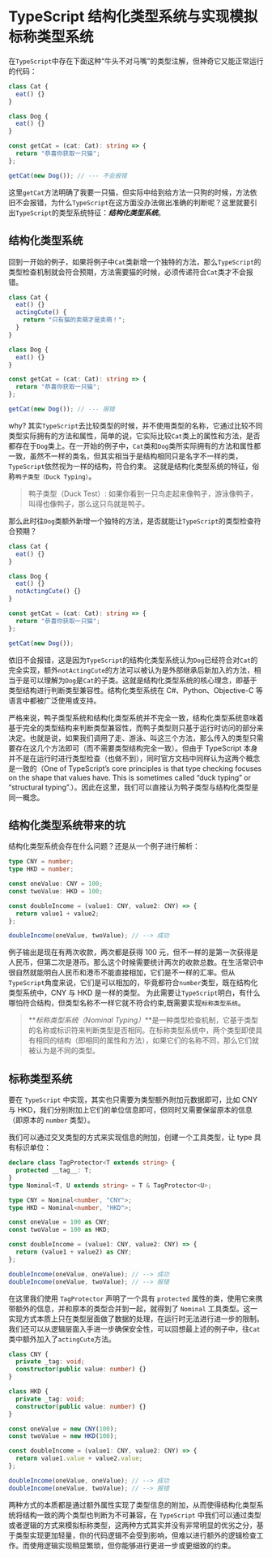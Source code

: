 # TypeScript 结构化类型系统与实现模拟标称类型系统

在`TypeScript`中存在下面这种“牛头不对马嘴”的类型注解，但神奇它又能正常运行的代码：

```ts
class Cat {
  eat() {}
}

class Dog {
  eat() {}
}

const getCat = (cat: Cat): string => {
  return "恭喜你获取一只猫";
};

getCat(new Dog()); // --- 不会报错
```

这里`getCat`方法明确了我要一只猫，但实际中给到给方法一只狗的时候，方法依旧不会报错，为什么`TypeScript`在这方面没办法做出准确的判断呢？这里就要引出`TypeScript`的类型系统特征：**_结构化类型系统_**。

## 结构化类型系统

回到一开始的例子，如果将例子中`Cat`类新增一个独特的方法，那么`TypeScript`的类型检查机制就会符合预期，方法需要猫的时候，必须传递符合`Cat`类才不会报错。

```ts
class Cat {
  eat() {}
  actingCute() {
    return "只有猫的卖萌才是卖萌！";
  }
}

class Dog {
  eat() {}
}

const getCat = (cat: Cat): string => {
  return "恭喜你获取一只猫";
};

getCat(new Dog()); // --- 报错
```

why? 其实`TypeScript`去比较类型的时候，并不使用类型的名称，它通过比较不同类型实际拥有的方法和属性，简单的说，它实际比较`Cat`类上的属性和方法，是否都存在于`Dog`类上。在一开始的例子中，`Cat`类和`Dog`类所实际拥有的方法和属性都一致，虽然不一样的类名，但其实相当于是结构相同只是名字不一样的类，`TypeScript`依然视为一样的结构，符合约束。 这就是结构化类型系统的特征，俗称`鸭子类型（Duck Typing）`。

> 鸭子类型（Duck Test）: 如果你看到一只鸟走起来像鸭子，游泳像鸭子，叫得也像鸭子，那么这只鸟就是鸭子。

那么此时往`Dog`类额外新增一个独特的方法，是否就能让`TypeScript`的类型检查符合预期？

```ts
class Cat {
  eat() {}
}

class Dog {
  eat() {}
  notActingCute() {}
}

const getCat = (cat: Cat): string => {
  return "恭喜你获取一只猫";
};

getCat(new Dog());
```

依旧不会报错，这是因为`TypeScript`的结构化类型系统认为`Dog`已经符合对`Cat`的完全实现，额外`notActingCute`的方法可以被认为是外部继承后新加入的方法，相当于是可以理解为`Dog`是`Cat`的子类。这就是结构化类型系统的核心理念，即基于类型结构进行判断类型兼容性。结构化类型系统在 C#、Python、Objective-C 等语言中都被广泛使用或支持。

严格来说，鸭子类型系统和结构化类型系统并不完全一致，结构化类型系统意味着基于完全的类型结构来判断类型兼容性，而鸭子类型则只基于运行时访问的部分来决定。也就是说，如果我们调用了走、游泳、叫这三个方法，那么传入的类型只需要存在这几个方法即可（而不需要类型结构完全一致）。但由于 TypeScript 本身并不是在运行时进行类型检查（也做不到），同时官方文档中同样认为这两个概念是一致的（One of TypeScript’s core principles is that type checking focuses on the shape that values have. This is sometimes called “duck typing” or “structural typing”.）。因此在这里，我们可以直接认为鸭子类型与结构化类型是同一概念。

## 结构化类型系统带来的坑

结构化类型系统会存在什么问题？还是从一个例子进行解析：

```ts
type CNY = number;
type HKD = number;

const oneValue: CNY = 100;
const twoValue: HKD = 100;

const doubleIncome = (value1: CNY, value2: CNY) => {
  return value1 + value2;
};

doubleIncome(oneValue, twoValue); // --> 成功
```

例子输出是现在有两次收款，两次都是获得 100 元，但不一样的是第一次获得是人民币，但第二次是港币。那么这个时候需要统计两次的收款总数。在生活常识中很自然就能明白人民币和港币不能直接相加，它们是不一样的汇率。但从`TypeScript`角度来说，它们是可以相加的，毕竟都符合`number`类型，既在结构化类型系统中，CNY 与 HKD 是一样的类型。 为此需要让`TypeScript`明白，有什么哪怕符合结构，但类型名称不一样它就不符合约束,既需要实现`标称类型系统`。

> **_标称类型系统（Nominal Typing）_**是一种类型检查机制，它基于类型的名称或标识符来判断类型是否相同。在标称类型系统中，两个类型即使具有相同的结构（即相同的属性和方法），如果它们的名称不同，那么它们就被认为是不同的类型。

## 标称类型系统

要在 `TypeScript` 中实现，其实也只需要为类型额外附加元数据即可，比如 CNY 与 HKD，我们分别附加上它们的单位信息即可，但同时又需要保留原本的信息（即原本的 `number` 类型）。

我们可以通过交叉类型的方式来实现信息的附加，创建一个工具类型，让 type 具有标识单位：

```ts
declare class TagProtector<T extends string> {
  protected __tag__: T;
}
type Nominal<T, U extends string> = T & TagProtector<U>;

type CNY = Nominal<number, "CNY">;
type HKD = Nominal<number, "HKD">;

const oneValue = 100 as CNY;
const twoValue = 100 as HKD;

const doubleIncome = (value1: CNY, value2: CNY) => {
  return (value1 + value2) as CNY;
};

doubleIncome(oneValue, oneValue); // --> 成功
doubleIncome(oneValue, twoValue); // --> 报错
```

在这里我们使用 `TagProtector` 声明了一个具有 `protected` 属性的类，使用它来携带额外的信息，并和原本的类型合并到一起，就得到了 `Nominal` 工具类型。这一实现方式本质上只在类型层面做了数据的处理，在运行时无法进行进一步的限制。我们还可以从逻辑层面入手进一步确保安全性，可以回想最上述的例子中，往`Cat`类中额外加入了`actingCute`方法。

```ts
class CNY {
  private _tag: void;
  constructor(public value: number) {}
}

class HKD {
  private _tag: void;
  constructor(public value: number) {}
}

const oneValue = new CNY(100);
const twoValue = new HKD(100);

const doubleIncome = (value1: CNY, value2: CNY) => {
  return value1.value + value2.value;
};

doubleIncome(oneValue, oneValue); // --> 成功
doubleIncome(oneValue, twoValue); // --> 报错
```

两种方式的本质都是通过额外属性实现了类型信息的附加，从而使得结构化类型系统将结构一致的两个类型也判断为不可兼容，在 `TypeScript` 中我们可以通过类型或者逻辑的方式来模拟标称类型，这两种方式其实并没有非常明显的优劣之分，基于类型实现更加轻量，你的代码逻辑不会受到影响，但难以进行额外的逻辑检查工作。而使用逻辑实现稍显繁琐，但你能够进行更进一步或更细致的约束。